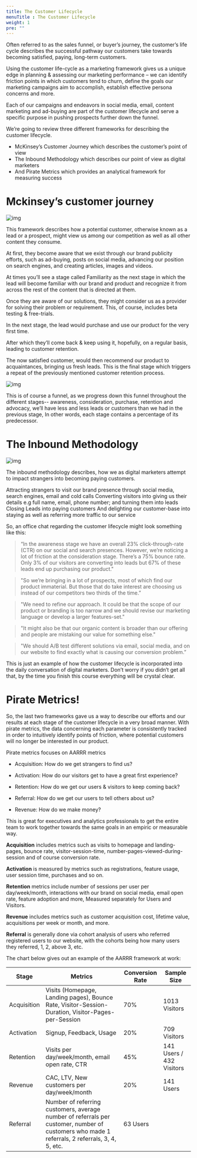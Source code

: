 ```yaml
---
title: The Customer Lifecycle
menuTitle : The Customer Lifecycle
weight: 1
pre: ""
---
```

Often referred to as the sales funnel, or buyer’s journey, the customer’s life cycle describes the successful pathway our customers take towards becoming satisfied, paying, long-term customers.

Using the customer life-cycle as a marketing framework gives us a unique edge in planning & assessing our marketing performance – we can identify friction points in which customers tend to churn, define the goals our marketing campaigns aim to accomplish, establish effective persona concerns and more.

Each of our campaigns and endeavors in social media, email, content marketing and ad-buying are part of the customer lifecycle and serve a specific purpose in pushing prospects further down the funnel.

We’re going to review three different frameworks for describing the customer lifecycle.

- McKinsey’s Customer Journey which describes the customer’s point of view
- The Inbound Methodology which describes our point of view as digital marketers
- And Pirate Metrics which provides an analytical framework for measuring success

# Mckinsey’s customer journey

![img](/assets/customer_journey.png)

This framework describes how a potential customer, otherwise known as a lead or a prospect, might view us among our competition as well as all other content they consume.

At first, they become aware that we exist through our brand publicity efforts, such as ad-buying, posts on social media, advancing our position on search engines, and creating articles, images and videos.

At times you’ll see a stage called Familiarity as the next stage in which the lead will become familiar with our brand and product and recognize it from across the rest of the content that is directed at them.

Once they are aware of our solutions, they might consider us as a provider for solving their problem or requirement. This, of course, includes beta testing & free-trials.

In the next stage, the lead would purchase and use our product for the very first time.

After which they’ll come back & keep using it, hopefully, on a regular basis, leading to customer retention.

The now satisfied customer, would then recommend our product to acquaintances, bringing us fresh leads. This is the final stage which triggers a repeat of the previously mentioned customer retention process.

![img](/assets/MarketingFunnel.png)

This is of course a funnel, as we progress down this funnel throughout the different stages-- awareness, consideration, purchase, retention and advocacy,  we’ll have less and less leads or customers than we had in the previous stage, In other words, each stage contains a percentage of its predecessor.

# The Inbound Methodology

![img](/assets/inbound_method.png)

The inbound methodology describes, how we as digital marketers attempt to impact strangers into becoming paying customers.

Attracting strangers to visit our brand presence through social media, search engines, email and cold calls
Converting visitors into giving us their details e.g full name, email, phone number; and turning them into leads
Closing Leads into paying customers
And delighting our customer-base into staying as well as referring more traffic to our service

So, an office chat regarding the customer lifecycle might look something like this:

> “In the awareness stage we have an overall 23% click-through-rate (CTR) on our social and search presences.
However, we’re noticing a lot of friction at the consideration stage. There’s a 75% bounce rate. Only 3% of our visitors are converting into leads but 67% of these leads end up purchasing our product."

> "So we’re bringing in a lot of prospects, most of which find our product immaterial. But those that do take interest are choosing us instead of our competitors two thirds of the time.”

> "We need to refine our approach. It could be that the scope of our product or branding is too narrow and we should revise our marketing language or develop a larger features-set."

> "It might also be that our organic content is broader than our offering and people are mistaking our value for something else."

> "We should A/B test different solutions via email, social media, and on our website to find exactly what is causing our conversion problem.”

This is just an example of how the customer lifecycle is incorporated into the daily conversation of digital marketers.
Don’t worry if you didn’t get all that, by the time you finish this course everything will be crystal clear.

# Pirate Metrics!

So, the last two frameworks gave us a way to describe our efforts and our results at each stage of the customer lifecycle in a very broad manner.
With pirate metrics, the data concerning each parameter is consistently tracked in order to intuitively identify points of friction, where potential customers will no longer be interested in our product.

Pirate metrics focuses on AARRR metrics

- Acquisition: How do we get strangers to find us?

- Activation: How do our visitors get to have a great first experience?

- Retention: How do we get our users & visitors to keep coming back?

- Referral: How do we get our users to tell others about us?

- Revenue: How do we make money?

This is great for executives and analytics professionals to get the entire team to work together towards the same goals in an empiric or measurable way.

**Acquisition** includes metrics such as visits to homepage and landing-pages, bounce rate, visitor-session-time, number-pages-viewed-during-session and of course conversion rate.

**Activation** is measured by metrics such as registrations, feature usage, user session time, purchases and so on.

**Retention** metrics include number of sessions per user per day/week/month, interactions with our brand on social media, email open rate, feature adoption and more, Measured separately for Users and Visitors.

**Revenue** includes metrics such as customer acquisition cost, lifetime value, acquisitions per week or month, and more.

**Referral** is generally done via cohort analysis of users who referred registered users to our website, with the cohorts being how many users they referred, 1, 2, above 3, etc.

The chart below gives out an example of the AARRR framework at work:

| Stage        | Metrics    | Conversion Rate | Sample Size |
| ------------ | ---------- | --------------- | -----------
| Acquisition  | Visits (Homepage, Landing pages), Bounce Rate, Visitor-Session-Duration, Visitor-Pages-per-Session | 70% | 1013 Visitors |
| Activation   | Signup, Feedback, Usage | 20% | 709 Visitors |
| Retention    | Visits per day/week/month, email open rate, CTR | 45% | 141 Users / 432 Visitors |
| Revenue      | CAC, LTV, New customers per day/week/month | 20% | 141 Users |
| Referral     | Number of referring customers, average number of referrals per customer, number of customers who made 1 referrals, 2 referrals, 3, 4, 5, etc. | 63 Users |
